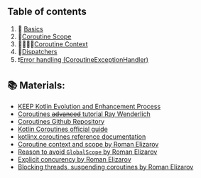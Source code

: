 ## Table of contents
1. :abcd: [Basics](https://github.com/uptechteam/android-cookbook/blob/chapter/coroutines/Coroutines/1_Basics.md)
2. :microscope:[Coroutine Scope](https://github.com/uptechteam/android-cookbook/blob/chapter/coroutines/Coroutines/2_CoroutineScope.md)
3. :family_man_woman_girl_boy:[Coroutine Context](https://github.com/uptechteam/android-cookbook/blob/chapter/coroutines/Coroutines/3_CoroutineContext.md)
4. :twisted_rightwards_arrows:[Dispatchers](https://github.com/uptechteam/android-cookbook/blob/chapter/coroutines/Coroutines/4_Dispatchers.md)
5. :exclamation:[Error handling (CoroutineExceptionHandler)](https://github.com/uptechteam/android-cookbook/blob/chapter/coroutines/Coroutines/5_ErrorHandling.md)

## :books: Materials: 

* [KEEP Kotlin Evolution and Enhancement Process](https://github.com/Kotlin/KEEP/blob/master/proposals/coroutines.md)
* [Coroutines ~~advanced~~ tutorial Ray Wenderlich](https://www.raywenderlich.com/2117501-kotlin-coroutines-tutorial-for-android-advanced)
* [Coroutines Github Repository](https://github.com/Kotlin/kotlinx.coroutines)
* [Kotlin Coroutines official guide](https://kotlinlang.org/docs/reference/coroutines/coroutines-guide.html)
* [kotlinx.coroutines reference documentation](https://kotlin.github.io/kotlinx.coroutines/)
* [Coroutine context and scope by Roman Elizarov](https://medium.com/@elizarov/coroutine-context-and-scope-c8b255d59055#8293)
* [Reason to avoid `GlobalScope` by Roman Elizarov](https://medium.com/@elizarov/the-reason-to-avoid-globalscope-835337445abc)
* [Explicit concurency by Roman Elizarov](https://medium.com/@elizarov/explicit-concurrency-67a8e8fd9b25)
* [Blocking threads, suspending coroutines by Roman Elizarov](https://medium.com/@elizarov/blocking-threads-suspending-coroutines-d33e11bf4761)
